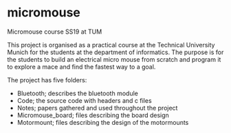 # micromouse
Micromouse course SS19 at TUM

This project is organised as a practical course at the Technical University Munich for the students at the department of informatics. The purpose is for the students to build an electrical micro mouse from scratch and program it to explore a mace and find the fastest way to a goal.

The project has five folders:
- Bluetooth; describes the bluetooth module
- Code; the source code with headers and c files
- Notes; papers gathered and used throughout the project
- Micromouse_board; files describing the board design 
- Motormount; files describing the design of the motormounts